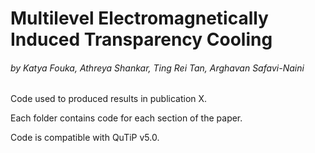 # Multilevel Electromagnetically Induced Transparency Cooling
###### by Katya Fouka, Athreya Shankar, Ting Rei Tan, Arghavan Safavi-Naini

 Code used to produced results in publication X.
 
 Each folder contains code for each section of the paper.
 
 Code is compatible with QuTiP v5.0.

